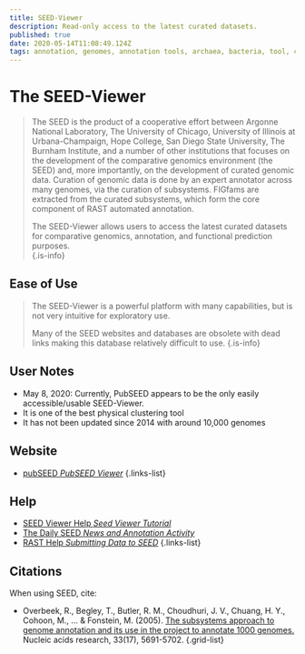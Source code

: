 ```yaml
---
title: SEED-Viewer
description: Read-only access to the latest curated datasets.
published: true
date: 2020-05-14T11:08:49.124Z
tags: annotation, genomes, annotation tools, archaea, bacteria, tool, comparative genomics, metabolic reconstruction, genome annotation, metabolism, metabolic pathways, curation, curated, model
---
```


# The SEED-Viewer

> The SEED is the product of a cooperative effort between Argonne National Laboratory, The University of Chicago, University of Illinois at Urbana-Champaign, Hope College, San Diego State University, The Burnham Institute, and a number of other institutions that focuses on the development of the comparative genomics environment (the SEED) and, more importantly, on the development of curated genomic data. Curation of genomic data is done by an expert annotator across many genomes, via the curation of subsystems. FIGfams are extracted from the curated subsystems, which form the core component of RAST automated annotation.
>
>The SEED-Viewer allows users to access the latest curated datasets for comparative genomics, annotation, and functional prediction purposes.  
{.is-info}

## Ease of Use

> The SEED-Viewer is a powerful platform with many capabilities, but is not very intuitive for exploratory use. 
>
> Many of the SEED websites and databases are obsolete with dead links making this database relatively difficult to use. 
{.is-info}
## User Notes

- May 8, 2020: Currently, PubSEED appears to be the only easily accessible/usable SEED-Viewer.
- It is one of the best physical clustering tool 
- It has not been updated since 2014 with around 10,000 genomes


## Website

- [pubSEED *PubSEED Viewer*](https://pubseed.theseed.org/)
{.links-list}

## Help

- [SEED Viewer Help *Seed Viewer Tutorial*](https://www.theseed.org/wiki/SEED_Viewer_Tutorial)
- [The Daily SEED *News and Annotation Activity*](https://www.theseed.org/daily/)
- [RAST Help *Submitting Data to SEED*](https://www.theseed.org/wiki/RAST_Tutorial)
{.links-list}

## Citations
When using SEED, cite:
- Overbeek, R., Begley, T., Butler, R. M., Choudhuri, J. V., Chuang, H. Y., Cohoon, M., ... & Fonstein, M. (2005). [The subsystems approach to genome annotation and its use in the project to annotate 1000 genomes.](https://academic.oup.com/nar/article/33/17/5691/1067791) Nucleic acids research, 33(17), 5691-5702.
{.grid-list}